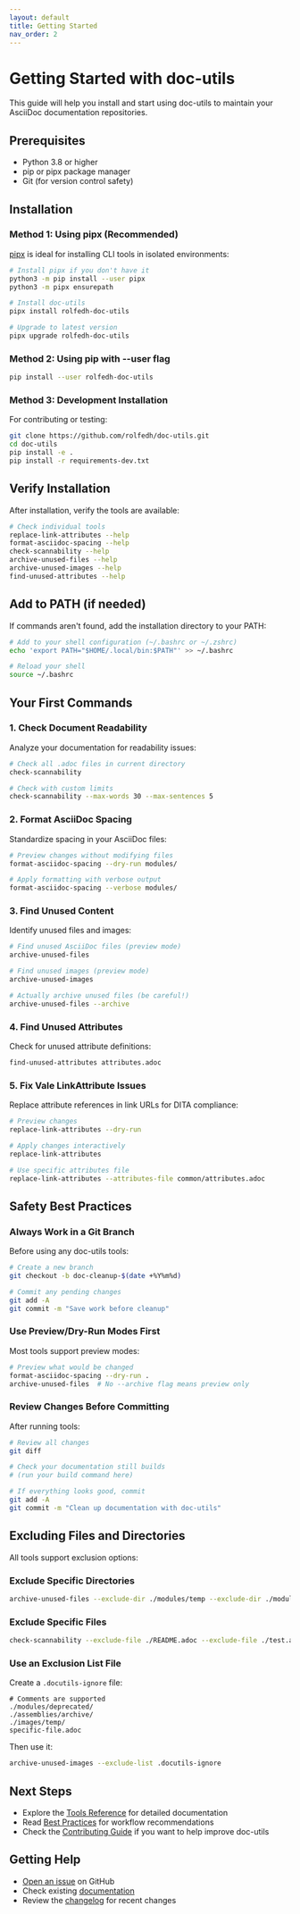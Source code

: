 ```yaml
---
layout: default
title: Getting Started
nav_order: 2
---
```


# Getting Started with doc-utils

This guide will help you install and start using doc-utils to maintain your AsciiDoc documentation repositories.

## Prerequisites

- Python 3.8 or higher
- pip or pipx package manager
- Git (for version control safety)

## Installation

### Method 1: Using pipx (Recommended)

[pipx](https://pypa.github.io/pipx/) is ideal for installing CLI tools in isolated environments:

```bash
# Install pipx if you don't have it
python3 -m pip install --user pipx
python3 -m pipx ensurepath

# Install doc-utils
pipx install rolfedh-doc-utils

# Upgrade to latest version
pipx upgrade rolfedh-doc-utils
```

### Method 2: Using pip with --user flag

```bash
pip install --user rolfedh-doc-utils
```

### Method 3: Development Installation

For contributing or testing:

```bash
git clone https://github.com/rolfedh/doc-utils.git
cd doc-utils
pip install -e .
pip install -r requirements-dev.txt
```

## Verify Installation

After installation, verify the tools are available:

```bash
# Check individual tools
replace-link-attributes --help
format-asciidoc-spacing --help
check-scannability --help
archive-unused-files --help
archive-unused-images --help
find-unused-attributes --help
```

## Add to PATH (if needed)

If commands aren't found, add the installation directory to your PATH:

```bash
# Add to your shell configuration (~/.bashrc or ~/.zshrc)
echo 'export PATH="$HOME/.local/bin:$PATH"' >> ~/.bashrc

# Reload your shell
source ~/.bashrc
```

## Your First Commands

### 1. Check Document Readability

Analyze your documentation for readability issues:

```bash
# Check all .adoc files in current directory
check-scannability

# Check with custom limits
check-scannability --max-words 30 --max-sentences 5
```

### 2. Format AsciiDoc Spacing

Standardize spacing in your AsciiDoc files:

```bash
# Preview changes without modifying files
format-asciidoc-spacing --dry-run modules/

# Apply formatting with verbose output
format-asciidoc-spacing --verbose modules/
```

### 3. Find Unused Content

Identify unused files and images:

```bash
# Find unused AsciiDoc files (preview mode)
archive-unused-files

# Find unused images (preview mode)
archive-unused-images

# Actually archive unused files (be careful!)
archive-unused-files --archive
```

### 4. Find Unused Attributes

Check for unused attribute definitions:

```bash
find-unused-attributes attributes.adoc
```

### 5. Fix Vale LinkAttribute Issues

Replace attribute references in link URLs for DITA compliance:

```bash
# Preview changes
replace-link-attributes --dry-run

# Apply changes interactively
replace-link-attributes

# Use specific attributes file
replace-link-attributes --attributes-file common/attributes.adoc
```

## Safety Best Practices

### Always Work in a Git Branch

Before using any doc-utils tools:

```bash
# Create a new branch
git checkout -b doc-cleanup-$(date +%Y%m%d)

# Commit any pending changes
git add -A
git commit -m "Save work before cleanup"
```

### Use Preview/Dry-Run Modes First

Most tools support preview modes:

```bash
# Preview what would be changed
format-asciidoc-spacing --dry-run .
archive-unused-files  # No --archive flag means preview only
```

### Review Changes Before Committing

After running tools:

```bash
# Review all changes
git diff

# Check your documentation still builds
# (run your build command here)

# If everything looks good, commit
git add -A
git commit -m "Clean up documentation with doc-utils"
```

## Excluding Files and Directories

All tools support exclusion options:

### Exclude Specific Directories

```bash
archive-unused-files --exclude-dir ./modules/temp --exclude-dir ./modules/old
```

### Exclude Specific Files

```bash
check-scannability --exclude-file ./README.adoc --exclude-file ./test.adoc
```

### Use an Exclusion List File

Create a `.docutils-ignore` file:

```
# Comments are supported
./modules/deprecated/
./assemblies/archive/
./images/temp/
specific-file.adoc
```

Then use it:

```bash
archive-unused-images --exclude-list .docutils-ignore
```

## Next Steps

- Explore the [Tools Reference](/doc-utils/tools/) for detailed documentation
- Read [Best Practices](/doc-utils/best-practices) for workflow recommendations
- Check the [Contributing Guide](/doc-utils/contributing) if you want to help improve doc-utils

## Getting Help

- [Open an issue](https://github.com/rolfedh/doc-utils/issues) on GitHub
- Check existing [documentation](https://github.com/rolfedh/doc-utils#readme)
- Review the [changelog](https://github.com/rolfedh/doc-utils/blob/main/CHANGELOG.md) for recent changes